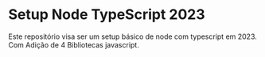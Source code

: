 # Setup Node TypeScript 2023

Este repositório visa ser um setup básico de node com typescript em 2023. Com Adição de 4 Bibliotecas javascript.
